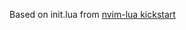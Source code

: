 Based on init.lua from [nvim-lua kickstart](https://github.com/nvim-lua/kickstart.nvim/tree/master)
